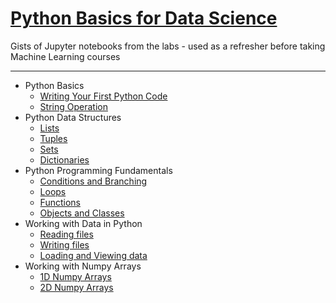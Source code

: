 # [Python Basics for Data Science](https://www.edx.org/course/python-basics-for-data-science-ibm)
Gists of Jupyter notebooks from the labs - used as a refresher before taking Machine Learning courses
___
* Python Basics
  * [Writing Your First Python Code](https://gist.github.com/9185775e421fd915cc0900f6898e660f)
  * [String Operation](https://gist.github.com/aadcb0f0caecdf0e0bf345b7c1bb1f24)
* Python Data Structures
  * [Lists](https://gist.github.com/db8c62ff052948cc81967a9b5de1ab2c)
  * [Tuples](https://gist.github.com/6fb5f60e5a36da63e63f92b9c76a8a0a)
  * [Sets](https://gist.github.com/8179a1fd0e7fe26f3dc86d183e69731c)
  * [Dictionaries](https://gist.github.com/1e8698beedcf6a418dd8dab4f6a4bf4b)
* Python Programming Fundamentals
  * [Conditions and Branching]()
  * [Loops]()
  * [Functions]( )
  * [Objects and Classes]( )
* Working with Data in Python
  * [Reading files]()
  * [Writing files]()
  * [Loading and Viewing data]()
* Working with Numpy Arrays
  * [1D Numpy Arrays]()
  * [2D Numpy Arrays]()